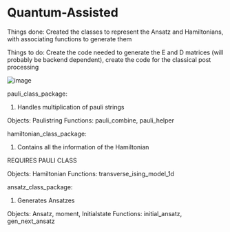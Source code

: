 # Quantum-Assisted

Things done: Created the classes to represent the Ansatz and Hamiltonians, with associating functions to generate them

Things to do: Create the code needed to generate the E and D matrices (will probably be backend dependent), create the code for the classical post processing


![image](https://user-images.githubusercontent.com/41319311/111591097-f44d8d00-8801-11eb-93a8-3804b6b6de88.png)

pauli_class_package:
1) Handles multiplication of pauli strings

Objects: Paulistring
Functions: pauli_combine, pauli_helper

hamiltonian_class_package:
1) Contains all the information of the Hamiltonian

REQUIRES PAULI CLASS

Objects: Hamiltonian
Functions: transverse_ising_model_1d

ansatz_class_package:
1) Generates Ansatzes

Objects: Ansatz, moment, Initialstate
Functions: initial_ansatz, gen_next_ansatz
